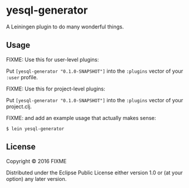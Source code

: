 # yesql-generator

A Leiningen plugin to do many wonderful things.

## Usage

FIXME: Use this for user-level plugins:

Put `[yesql-generator "0.1.0-SNAPSHOT"]` into the `:plugins` vector of your `:user`
profile.

FIXME: Use this for project-level plugins:

Put `[yesql-generator "0.1.0-SNAPSHOT"]` into the `:plugins` vector of your project.clj.

FIXME: and add an example usage that actually makes sense:

    $ lein yesql-generator

## License

Copyright © 2016 FIXME

Distributed under the Eclipse Public License either version 1.0 or (at
your option) any later version.
